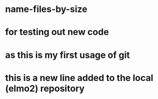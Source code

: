 # name-files-by-size
# for testing out new code
# as this is my first usage of git
# this is a new line added to the local (elmo2) repository
